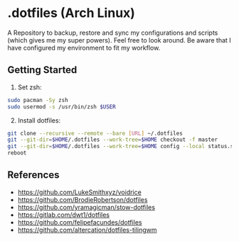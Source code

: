 # .dotfiles (Arch Linux)

A Repository to backup, restore and sync my configurations and scripts (which gives me my super powers). Feel free to look around. Be aware that I have configured my environment to fit my workflow.

## Getting Started

1. Set zsh:

```bash
sudo pacman -Sy zsh
sudo usermod -s /usr/bin/zsh $USER
```

2. Install dotfiles:

```bash
git clone --recursive --remote --bare [URL] ~/.dotfiles
git --git-dir=$HOME/.dotfiles --work-tree=$HOME checkout -f master
git --git-dir=$HOME/.dotfiles --work-tree=$HOME config --local status.showUntrackedFiles no
reboot
```

## References

- https://github.com/LukeSmithxyz/voidrice <br>
- https://github.com/BrodieRobertson/dotfiles <br>
- https://github.com/yramagicman/stow-dotfiles <br>
- https://gitlab.com/dwt1/dotfiles <br>
- https://github.com/felipefacundes/dotfiles <br>
- https://github.com/altercation/dotfiles-tilingwm <br>
